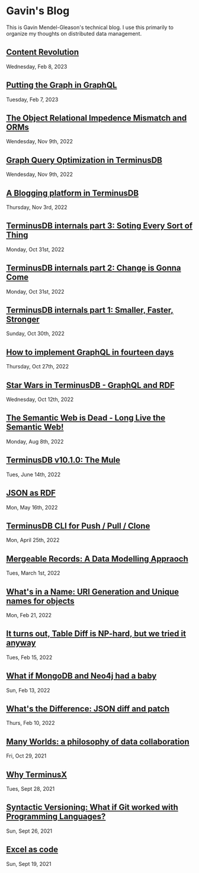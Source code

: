 # Gavin's Blog

This is Gavin Mendel-Gleason's technical blog. I use this primarily to
organize my thoughts on distributed data management.

## [Content Revolution](./entries/content_revolution.md)

Wednesday, Feb 8, 2023

## [Putting the Graph in GraphQL](./entries/putting_the_graph_in_graphql.md)

Tuesday, Feb 7, 2023

## [The Object Relational Impedence Mismatch and ORMs](./entries/object_relational.md)

Wendesday, Nov 9th, 2022

## [Graph Query Optimization in TerminusDB](./entries/query-optimization.md)

Wendesday, Nov 9th, 2022

## [A Blogging platform in TerminusDB](./entries/terminus_blog.md)

Thursday, Nov 3rd, 2022

## [TerminusDB internals part 3: Soting Every Sort of Thing](./entries/data_layout.md)

Monday, Oct 31st, 2022

## [TerminusDB internals part 2: Change is Gonna Come](./entries/mutable_graphs.md)

Monday, Oct 31st, 2022

## [TerminusDB internals part 1: Smaller, Faster, Stronger](./entries/graph_representation.md)

Sunday, Oct 30th, 2022

## [How to implement GraphQL in fourteen days](./entries/graphql_in_fourteen_days.md)

Thursday, Oct 27th, 2022

## [Star Wars in TerminusDB - GraphQL and RDF](./entries/star_wars.md)

Wednesday, Oct 12th, 2022

## [The Semantic Web is Dead - Long Live the Semantic Web!](./entries/semantic_future.md)

Monday, Aug 8th, 2022

## [TerminusDB v10.1.0: The Mule](./entries/terminusdb_v1.1.md)

Tues, June 14th, 2022

## [JSON as RDF](./entries/json_as_rdf.md)

Mon, May 16th, 2022

## [TerminusDB CLI for Push / Pull / Clone](./entries/terminusdb_cli.md)

Mon, April 25th, 2022

## [Mergeable Records: A Data Modelling Appraoch](./entries/mergeable_records.md)

Tues, March 1st, 2022

## [What's in a Name: URI Generation and Unique names for objects](./entries/iri_generation.md)

Mon, Feb 21, 2022

## [It turns out, Table Diff is NP-hard, but we tried it anyway](./entries/table_diff_is_np_hard.md)

Tues, Feb 15, 2022

## [What if MongoDB and Neo4j had a baby](./entries/mongo_neo4j_terminus.md)

Sun, Feb 13, 2022

## [What's the Difference: JSON diff and patch](./entries/json_diff_and_patch.md)

Thurs, Feb 10, 2022

## [Many Worlds: a philosophy of data collaboration](./entries/many_worlds.md)

Fri, Oct 29, 2021

## [Why TerminusX](./entries/why_terminusx.md)

Tues, Sept 28, 2021

## [Syntactic Versioning: What if Git worked with Programming Languages?](./entries/syntactic_versioning.md)

Sun, Sept 26, 2021

## [Excel as code](./entries/excel_as_code.md)

Sun, Sept 19, 2021
